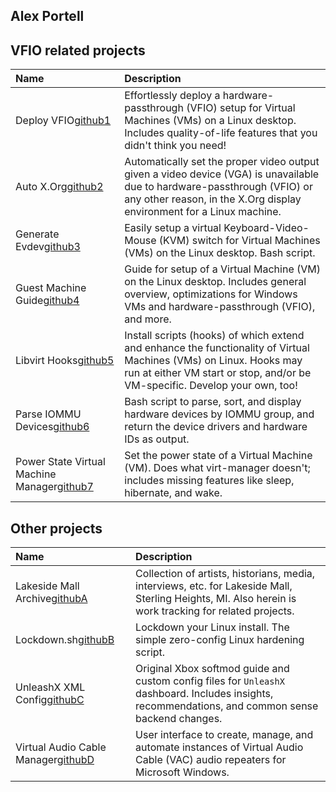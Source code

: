 ## Alex Portell

## VFIO related projects
| Name | Description |
| :--- | :---        |
| Deploy VFIO[github1]                         |  Effortlessly deploy a hardware-passthrough (VFIO) setup for Virtual Machines (VMs) on a Linux desktop. Includes quality-of-life features that you didn't think you need! |
| Auto X.Org[github2]                          |  Automatically set the proper video output given a video device (VGA) is unavailable due to hardware-passthrough (VFIO) or any other reason, in the X.Org display environment for a Linux machine. |
| Generate Evdev[github3]                      |  Easily setup a virtual Keyboard-Video-Mouse (KVM) switch for Virtual Machines (VMs) on the Linux desktop. Bash script. |
| Guest Machine Guide[github4]                 |  Guide for setup of a Virtual Machine (VM) on the Linux desktop. Includes general overview, optimizations for Windows VMs and hardware-passthrough (VFIO), and more. |
| Libvirt Hooks[github5]                       |  Install scripts (hooks) of which extend and enhance the functionality of Virtual Machines (VMs) on Linux. Hooks may run at either VM start or stop, and/or be VM-specific. Develop your own, too! |
| Parse IOMMU Devices[github6]                 |  Bash script to parse, sort, and display hardware devices by IOMMU group, and return the device drivers and hardware IDs as output. |
| Power State Virtual Machine Manager[github7] |  Set the power state of a Virtual Machine (VM). Does what virt-manager doesn't; includes missing features like sleep, hibernate, and wake. |

## Other projects
| Name | Description |
| :--- | :---        |
| Lakeside Mall Archive[githubA]        | Collection of artists, historians, media, interviews, etc. for Lakeside Mall, Sterling Heights, MI. Also herein is work tracking for related projects. |
| Lockdown.sh[githubB]                  | Lockdown your Linux install. The simple zero-config Linux hardening script.                                                                            |
| UnleashX XML Config[githubC]          | Original Xbox softmod guide and custom config files for `UnleashX` dashboard. Includes insights, recommendations, and common sense backend changes.    |
| Virtual Audio Cable Manager[githubD]  | User interface to create, manage, and automate instances of Virtual Audio Cable (VAC) audio repeaters for Microsoft Windows.                           |

[codeberg1]: https://codeberg.org/portellam/deploy-VFIO
[github1]:   https://github.com/portellam/deploy-VFIO
[codeberg2]: https://codeberg.org/portellam/auto-xorg
[github2]:   https://github.com/portellam/auto-xorg
[codeberg3]: https://codeberg.org/portellam/generate-evdev
[github3]:   https://github.com/portellam/generate-evdev
[codeberg4]: https://codeberg.org/portellam/guest-machine-guide
[github4]:   https://github.com/portellam/guest-machine-guide
[codeberg5]: https://codeberg.org/portellam/libvirt-hooks
[github5]:   https://github.com/portellam/libvirt-hooks
[codeberg6]: https://codeberg.org/portellam/parse-iommu-devices
[github6]:   https://github.com/portellam/parse-iommu-devices
[codeberg7]: https://codeberg.org/portellam/powerstate-virtmanager
[github7]:   https://github.com/portellam/powerstate-virtmanager

[codebergA]: https://codeberg.org/portellam/lakeside-mall-archive
[githubA]:   https://github.com/portellam/lakeside-mall-archive
[codebergB]: https://github.com/portellam/lockdown.sh
[githubB]:   https://github.com/portellam/lockdown.sh
[codebergC]: https://codeberg.org/portellam/unleashx-xml-config
[githubC]:   https://github.com/portellam/unleashx-xml-config
[codebergD]: https://codeberg.org/portellam/vac-manager
[githubD]:   https://github.com/portellam/vac-manager
